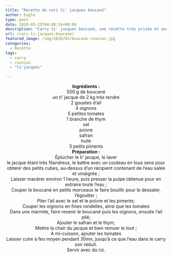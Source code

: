 ```yaml
---
title: "Recette de cari ti' jacques boucané"
author: Eagle
type: post
date: 2010-03-25T04:08:14+00:00
description: "Carry ti' jacques boucané, une recette très prisée et ancestrale."
url: /cari-ti-jacques-boucane/
featured_image: /img/2010/03/boucane-reunion.jpg
categories:
  - Recette
tags:
  - carry
  - reunion
  - "ti'jacques"

---
```

<center>
  <strong>Ingrédients :</strong>
</center>

<center>
  500 g de boucané<br /> un ti&rsquo; jacque de 2 kg très tendre<br /> 2 goustes d&rsquo;ail<br /> 4 oignons<br /> 5 petites tomates<br /> 1 branche de thym<br /> sel<br /> poivre<br /> safran<br /> huile<br /> 3 petits piments
</center>

<center>
  <strong>Préparation :</strong>
</center>

<center>
  Éplucher le ti&rsquo; jacque, le laver<br /> le jacque étant très filandreux, le battre avec un couteau en tous sens pour obtenir des petits cubes, au-dessus d&rsquo;un récipient contenant de l&rsquo;eau salée et vinaigrée ;<br /> Laisser macérer environ 1 heure, puis presser la pulpe obtenue pour en extraire toute l&rsquo;eau ;<br /> Couper le boucané en petits morceaux le faire bouillir pour le dessaler, l&rsquo;égoutter ;<br /> Piler l&rsquo;ail avec le sel et le poivre et les piments;<br /> Couper les oignons en fines rondelles, ainsi que les tomates<br /> Dans une marmite, faire revenir le boucané puis les oignons, ensuite l&rsquo;ail pilé;<br /> Ajouter le safran et le thym,<br /> Mettre la chair du jacque et bien remuer le tout ;<br /> A mi-cuisson, ajouter les tomates<br /> Laisser cuire à feu moyen pendant 30mn, jusqu&rsquo;à ce que l&rsquo;eau dans le carry soir réduit.<br /> Servir avec du riz.
</center>